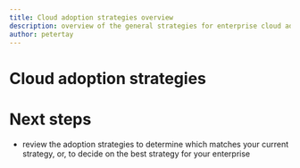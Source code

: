 ```yaml
---
title: Cloud adoption strategies overview
description: overview of the general strategies for enterprise cloud adoption
author: petertay
---
```


# Cloud adoption strategies


# Next steps

- review the adoption strategies to determine which matches your current strategy, or, to decide on the best strategy for your enterprise   